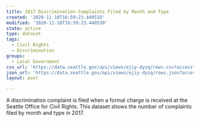 ```yaml
---
title: 2017 Discrimination Complaints Filed by Month and Type
created: '2020-11-10T16:59:23.440519'
modified: '2020-11-10T16:59:23.440530'
state: active
type: dataset
tags:
  - Civil Rights
  - Discrimination
groups:
  - Local Government
csv_url: 'https://data.seattle.gov/api/views/ejiy-dyzq/rows.csv?accessType=DOWNLOAD'
json_url: 'https://data.seattle.gov/api/views/ejiy-dyzq/rows.json?accessType=DOWNLOAD'
layout: post

---
```

A discrimination complaint is filed when a formal charge is received at the Seattle Office for Civil Rights. This dataset shows the number of complaints filed by month and type in 2017.
